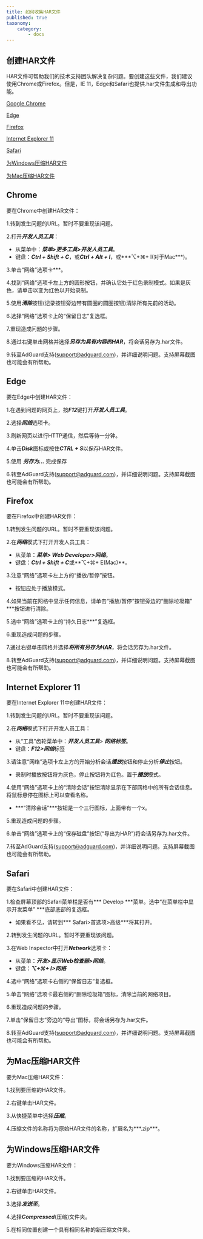 ```yaml
---
title: 如何收集HAR文件
published: true
taxonomy:
    category:
        - docs
---
```


## 创建HAR文件

HAR文件可帮助我们的技术支持团队解决复杂问题。要创建这些文件，我们建议使用Chrome或Firefox。但是，IE 11，Edge和Safari也提供.har文件生成和导出功能。

[Google Chrome](＃chrome)

[Edge](＃edge)

[Firefox](＃firefox)

[Internet Explorer 11](＃ie11)

[Safari](＃safari)

[为Windows压缩HAR文件](＃harwindows)

[为Mac压缩HAR文件](＃harmac)

## <a id="chrome"></a> Chrome

要在Chrome中创建HAR文件：

1.转到发生问题的URL。暂时不要重现该问题。

2.打开***开发人员工具***：

- 从菜单中：***菜单>更多工具>开发人员工具***。
- 键盘：***Ctrl + Shift + C***，或***Ctrl + Alt + I***，或***⌥+⌘+ I(对于Mac***)。

3.单击“网络”选项卡***。

4.找到“网络”选项卡左上方的圆形按钮，并确认它处于红色录制模式。如果是灰色，请单击以变为红色以开始录制。

5.使用***清除***按钮(记录按钮旁边带有圆圈的圆圈按钮)清除所有先前的活动。

6.选择“网络”选项卡上的“保留日志”复选框。

7.重现造成问题的步骤。

8.通过右键单击网格并选择***另存为具有内容的HAR***，将会话另存为.har文件。

9.转至AdGuard支持(support@adguard.com)，并详细说明问题。支持屏幕截图也可能会有所帮助。


## <a id="edge"></a>Edge

要在Edge中创建HAR文件：

1.在遇到问题的网页上，按***F12***键打开***开发人员工具***。

2.选择***网络***选项卡。

3.刷新网页以进行HTTP通信，然后等待一分钟。

4.单击***Disk***图标或按住***CTRL + S***以保存HAR文件。

5.使用 ***另存为…*** 完成保存

6.转至AdGuard支持(support@adguard.com)，并详细说明问题。支持屏幕截图也可能会有所帮助。

## <a id="firefox"></a> Firefox

要在Firefox中创建HAR文件：

1.转到发生问题的URL。暂时不要重现该问题。

2.在***网络***模式下打开开发人员工具：
- 从菜单：***菜单> Web Developer>网络***。
- 键盘：***Ctrl + Shift + C***或**⌥+⌘+ E(Mac)**。

3.注意“网络”选项卡左上方的“播放/暂停”按钮。
- 按钮应处于播放模式。

4.如果当前在网格中显示任何信息，请单击“播放/暂停”按钮旁边的“删除垃圾箱” ***按钮进行清除。

5.选中“网络”选项卡上的“持久日志***”复选框。

6.重现造成问题的步骤。

7.通过右键单击网格并选择***将所有另存为HAR***，将会话另存为.har文件。

8.转至AdGuard支持(support@adguard.com)，并详细说明问题。支持屏幕截图也可能会有所帮助。

## <a id="ie11"></a> Internet Explorer 11

要在Internet Explorer 11中创建HAR文件：

1.转到发生问题的URL。暂时不要重现该问题。

2.在***网络***模式下打开开发人员工具：
- 从“工具”齿轮菜单中：***开发人员工具***> ***网络标签***。
- 键盘：***F12>网络***标签

3.请注意“网络”选项卡左上方的开始分析会话***播放***按钮和停止分析***停止***按钮。
- 录制时播放按钮将为灰色，停止按钮将为红色。置于***播放***模式。

4.使用“网络”选项卡上的“清除会话”按钮清除显示在下部网格中的所有会话信息。将鼠标悬停在图标上可以查看名称。
- ***“清除会话”***按钮是一个三行图标，上面带有一个x。

5.重现造成问题的步骤。

6.单击“网络”选项卡上的“保存磁盘”按钮(“导出为HAR”)将会话另存为.har文件。

7.转至AdGuard支持(support@adguard.com)，并详细说明问题。支持屏幕截图也可能会有所帮助。

## <a id="safari"></a> Safari

要在Safari中创建HAR文件：

1.检查屏幕顶部的Safari菜单栏是否有*** Develop ***菜单。选中“在菜单栏中显示开发菜单” ***底部底部的复选框。
- 如果看不见，请转到*** Safari>首选项>高级***将其打开。

2.转到发生问题的URL。暂时不要重现该问题。

3.在Web Inspector中打开***Network***选项卡：
- 从菜单：***开发>显示Web检查器>网络***。
- 键盘：***⌥+⌘+ I>网络***

4.选中“网络”选项卡右侧的“保留日志”复选框。

5.单击“网络”选项卡最右侧的“删除垃圾箱”图标，清除当前的网络项目。

6.重现造成问题的步骤。

7.单击“保留日志”旁边的“导出”图标，将会话另存为.har文件。

8.转至AdGuard支持(support@adguard.com)，并详细说明问题。支持屏幕截图也可能会有所帮助。


## <a id="harmac"></a>为Mac压缩HAR文件

要为Mac压缩HAR文件：

1.找到要压缩的HAR文件。

2.右键单击HAR文件。

3.从快捷菜单中选择***压缩***。

4.压缩文件的名称将为原始HAR文件的名称，扩展名为***.zip***。

## <a id="harwindows"></a>为Windows压缩HAR文件

要为Windows压缩HAR文件：

1.找到要压缩的HAR文件。

2.右键单击HAR文件。

3.选择***发送至***。

4.选择***Compressed***(压缩)文件夹。

5.在相同位置创建一个具有相同名称的新压缩文件夹。


